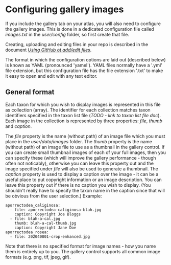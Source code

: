 # Configuring gallery images
If you include the gallery tab on your atlas, you will also need to configure the gallery images. This is done in a dedicated configuration file called *images.txt* in the *user/config* folder, so first create that file. 

Creating, uploading and editing files in your repo is described in the document [*Using GitHub ot add/edit files*](./docs-add-edit-config.md).

The format in which the configuration options are laid out (described below) is known as YAML (pronounced 'yamel'). YAML files normally have a '.yml' file extension, but this configuration file has the file extension '.txt' to make it easy to open and edit with any text editor.

## General format
Each taxon for which you wish to display images is represented in this file as collection (array). The identifier for each collection matches taxon identifiers specified in the taxon list file (*TODO - link to taxon list file doc*). Each image in the collection is represented by three properties: *file*, *thumb* and *caption*. 

The *file* property is the name (without path) of an image file which you must place in the *user/data/images* folder. The *thumb* property is the name (without path) of an image file to use as a thumbnail in the gallery control. If you can create small thumbnail images of each of your full images, then you can specify these (which will improve the gallery performance - though often not noticably), otherwise you can leave this property out and the image specified under *file* will also be used to generate a thumbnail. The *caption* property is used to display a caption over the image - it can be a useful place to put copyright information or an image description. You can leave this property out if there is no caption you wish to display. (You shouldn't really have to specify the taxon name in the caption since that will be obvious from the user selection.) Example:
```
aporrectodea_caliginosa:
  - file: aporrectodea-caliginosa-blah.jpg
    caption: Copyright Joe Bloggs
  - file: blah-a-cal.jpg
    thumb: blah-a-cal-thumb.jpg
    caption: Copyright Jane Doe
aporrectodea_rosea:
  - file: 202040801-crop-enhanced.jpg
```
Note that there is no specified format for image names - how you name them is entirely up to you. The gallery control supports all common image formats (e.g. png, tif, jpeg, gif).

